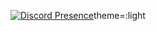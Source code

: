 [![Discord Presence](https://lanyard.cnrad.dev/api/1104143151091961856)](https://discord.com/users/1104143151091961856)theme=:light

